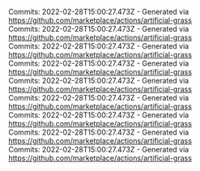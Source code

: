Commits: 2022-02-28T15:00:27.473Z - Generated via https://github.com/marketplace/actions/artificial-grass
<br>
Commits: 2022-02-28T15:00:27.473Z - Generated via https://github.com/marketplace/actions/artificial-grass
<br>
Commits: 2022-02-28T15:00:27.473Z - Generated via https://github.com/marketplace/actions/artificial-grass
<br>
Commits: 2022-02-28T15:00:27.473Z - Generated via https://github.com/marketplace/actions/artificial-grass
<br>
Commits: 2022-02-28T15:00:27.473Z - Generated via https://github.com/marketplace/actions/artificial-grass
<br>
Commits: 2022-02-28T15:00:27.473Z - Generated via https://github.com/marketplace/actions/artificial-grass
<br>
Commits: 2022-02-28T15:00:27.473Z - Generated via https://github.com/marketplace/actions/artificial-grass
<br>
Commits: 2022-02-28T15:00:27.473Z - Generated via https://github.com/marketplace/actions/artificial-grass
<br>
Commits: 2022-02-28T15:00:27.473Z - Generated via https://github.com/marketplace/actions/artificial-grass
<br>
